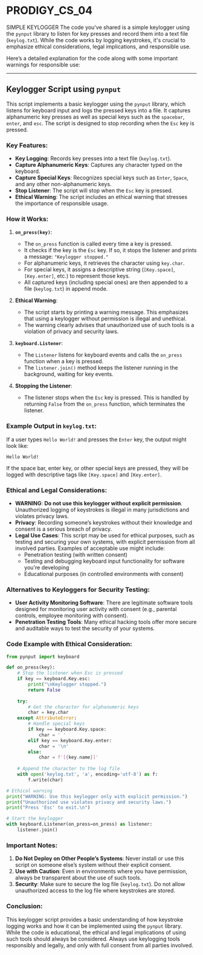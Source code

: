 # PRODIGY_CS_04
SIMPLE KEYLOGGER
The code you've shared is a simple keylogger using the `pynput` library to listen for key presses and record them into a text file (`keylog.txt`). While the code works by logging keystrokes, it's crucial to emphasize ethical considerations, legal implications, and responsible use.

Here’s a detailed explanation for the code along with some important warnings for responsible use:

---

## Keylogger Script using `pynput`

This script implements a basic keylogger using the `pynput` library, which listens for keyboard input and logs the pressed keys into a file. It captures alphanumeric key presses as well as special keys such as the `spacebar`, `enter`, and `esc`. The script is designed to stop recording when the `Esc` key is pressed.

### Key Features:
- **Key Logging**: Records key presses into a text file (`keylog.txt`).
- **Capture Alphanumeric Keys**: Captures any character typed on the keyboard.
- **Capture Special Keys**: Recognizes special keys such as `Enter`, `Space`, and any other non-alphanumeric keys.
- **Stop Listener**: The script will stop when the `Esc` key is pressed.
- **Ethical Warning**: The script includes an ethical warning that stresses the importance of responsible usage.

### How it Works:

1. **`on_press(key)`**:
   - The `on_press` function is called every time a key is pressed.
   - It checks if the key is the `Esc` key. If so, it stops the listener and prints a message: `"Keylogger stopped."`
   - For alphanumeric keys, it retrieves the character using `key.char`.
   - For special keys, it assigns a descriptive string (`[Key.space]`, `[Key.enter]`, etc.) to represent those keys.
   - All captured keys (including special ones) are then appended to a file (`keylog.txt`) in append mode.
   
2. **Ethical Warning**: 
   - The script starts by printing a warning message. This emphasizes that using a keylogger without permission is illegal and unethical.
   - The warning clearly advises that unauthorized use of such tools is a violation of privacy and security laws.

3. **`keyboard.Listener`**:
   - The `Listener` listens for keyboard events and calls the `on_press` function when a key is pressed.
   - The `listener.join()` method keeps the listener running in the background, waiting for key events.

4. **Stopping the Listener**: 
   - The listener stops when the `Esc` key is pressed. This is handled by returning `False` from the `on_press` function, which terminates the listener.

### Example Output in `keylog.txt`:
If a user types `Hello World!` and presses the `Enter` key, the output might look like:

```
Hello World!
```

If the space bar, enter key, or other special keys are pressed, they will be logged with descriptive tags like `[Key.space]` and `[Key.enter]`.

### Ethical and Legal Considerations:

- **WARNING**: **Do not use this keylogger without explicit permission**. Unauthorized logging of keystrokes is illegal in many jurisdictions and violates privacy laws.
- **Privacy**: Recording someone’s keystrokes without their knowledge and consent is a serious breach of privacy.
- **Legal Use Cases**: This script may be used for ethical purposes, such as testing and securing your own systems, with explicit permission from all involved parties. Examples of acceptable use might include:
  - Penetration testing (with written consent)
  - Testing and debugging keyboard input functionality for software you're developing
  - Educational purposes (in controlled environments with consent)

### Alternatives to Keyloggers for Security Testing:
- **User Activity Monitoring Software**: There are legitimate software tools designed for monitoring user activity with consent (e.g., parental controls, employee monitoring with consent).
- **Penetration Testing Tools**: Many ethical hacking tools offer more secure and auditable ways to test the security of your systems.

### Code Example with Ethical Consideration:

```python
from pynput import keyboard

def on_press(key):
    # Stop the listener when Esc is pressed
    if key == keyboard.Key.esc:
        print("\nKeylogger stopped.")
        return False
    
    try:
        # Get the character for alphanumeric keys
        char = key.char
    except AttributeError:
        # Handle special keys
        if key == keyboard.Key.space:
            char = ' '
        elif key == keyboard.Key.enter:
            char = '\n'
        else:
            char = f'[{key.name}]'
    
    # Append the character to the log file
    with open('keylog.txt', 'a', encoding='utf-8') as f:
        f.write(char)

# Ethical warning
print("WARNING: Use this keylogger only with explicit permission.")
print("Unauthorized use violates privacy and security laws.")
print("Press 'Esc' to exit.\n")

# Start the keylogger
with keyboard.Listener(on_press=on_press) as listener:
    listener.join()
```

### Important Notes:
1. **Do Not Deploy on Other People’s Systems**: Never install or use this script on someone else’s system without their explicit consent.
2. **Use with Caution**: Even in environments where you have permission, always be transparent about the use of such tools.
3. **Security**: Make sure to secure the log file (`keylog.txt`). Do not allow unauthorized access to the log file where keystrokes are stored.

### Conclusion:
This keylogger script provides a basic understanding of how keystroke logging works and how it can be implemented using the `pynput` library. While the code is educational, the ethical and legal implications of using such tools should always be considered. Always use keylogging tools responsibly and legally, and only with full consent from all parties involved.
